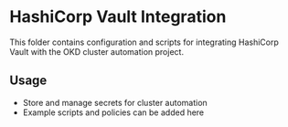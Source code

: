 # HashiCorp Vault Integration

This folder contains configuration and scripts for integrating HashiCorp Vault with the OKD cluster automation project.

## Usage
- Store and manage secrets for cluster automation
- Example scripts and policies can be added here
